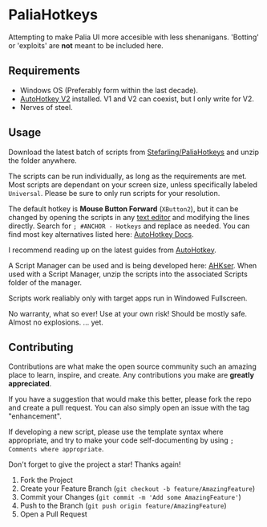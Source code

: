 # PaliaHotkeys
Attempting to make Palia UI more accesible with less shenanigans. 'Botting' or 'exploits' are **not** meant to be included here.

## Requirements
* Windows OS (Preferably form within the last decade).
* [AutoHotkey V2]() installed. V1 and V2 can coexist, but I only write for V2.
* Nerves of steel.

## Usage
Download the latest batch of scripts from [Stefarling/PaliaHotkeys](https://github.com/Stefarling/PaliaHotkeys/releases/latest) and unzip the folder anywhere.

The scripts can be run individually, as long as the requirements are met. Most scripts are dependant on your screen size, unless specifically labeled ```Universal```. Please be sure to only run scripts for your resolution.

The default hotkey is **Mouse Button Forward** (```XButton2```), but it can be changed by opening the scripts in any [text editor](https://code.visualstudio.com/) and modifying the lines directly. Search for ```; #ANCHOR - Hotkeys``` and replace as needed. You can find most key alternatives listed here: [AutoHotkey Docs](https://www.autohotkey.com/docs/v2/KeyList.htm).

I recommend reading up on the latest guides from [AutoHotkey](https://www.autohotkey.com/docs/v2/).

A Script Manager can be used and is being developed here: [AHKser](https://github.com/Stefarling/AHKser). When used with a Script Manager, unzip the scripts into the associated Scripts folder of the manager.

Scripts work realiably only with target apps run in Windowed Fullscreen.

No warranty, what so ever! Use at your own risk! Should be mostly safe. 
Almost no explosions.
... yet.

<!-- CONTRIBUTING -->
## Contributing

Contributions are what make the open source community such an amazing place to learn, inspire, and create. Any contributions you make are **greatly appreciated**.

If you have a suggestion that would make this better, please fork the repo and create a pull request. You can also simply open an issue with the tag "enhancement".

If developing a new script, please use the template syntax where appropriate, and try to make your code self-documenting by using ```; Comments where appropriate```.

Don't forget to give the project a star! Thanks again!

1. Fork the Project
2. Create your Feature Branch (`git checkout -b feature/AmazingFeature`)
3. Commit your Changes (`git commit -m 'Add some AmazingFeature'`)
4. Push to the Branch (`git push origin feature/AmazingFeature`)
5. Open a Pull Request

